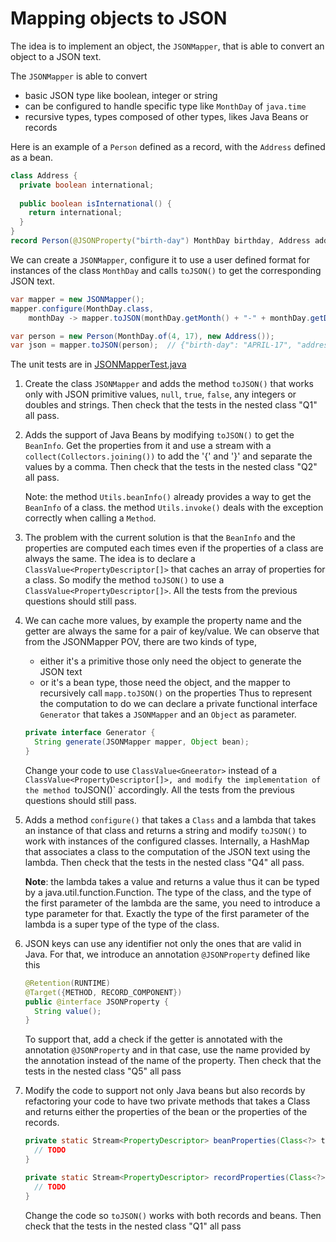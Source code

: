 # Mapping objects to JSON

The idea is to implement an object, the `JSONMapper`, that is able to convert an object to a JSON text.

The `JSONMapper` is able to convert
- basic JSON type like boolean, integer or string
- can be configured to handle specific type like `MonthDay` of `java.time`
- recursive types, types composed of other types, likes Java Beans or records 

Here is an example of a `Person` defined as a record, with the `Address` defined as a bean.

```java
class Address {
  private boolean international;
  
  public boolean isInternational() {
    return international;
  }
}
record Person(@JSONProperty("birth-day") MonthDay birthday, Address address) { }
```

We can create a `JSONMapper`, configure it to use a user defined format for instances of the class `MonthDay`
and calls `toJSON()` to get the corresponding JSON text.

```java
var mapper = new JSONMapper();
mapper.configure(MonthDay.class,
    monthDay -> mapper.toJSON(monthDay.getMonth() + "-" + monthDay.getDayOfMonth()));

var person = new Person(MonthDay.of(4, 17), new Address());
var json = mapper.toJSON(person);  // {"birth-day": "APRIL-17", "address": {"international": false}}
```

The unit tests are in [JSONMapperTest.java](src/test/java/com/github/forax/framework/mapper/JSONMapperTest.java)

1. Create the class `JSONMapper` and adds the method `toJSON()` that works only with
   JSON primitive values, `null`, `true`, `false`, any integers or doubles and strings.
   Then check that the tests in the nested class "Q1" all pass.

2. Adds the support of Java Beans by modifying `toJSON()` to get the `BeanInfo`.
   Get the properties  from it and use a stream with a `collect(Collectors.joining())`
   to add the '{' and '}' and  separate the values by a comma.
   Then check that the tests in the nested class "Q2" all pass.

   Note: the method `Utils.beanInfo()` already provides a way to get the `BeanInfo` of a class.
         the method `Utils.invoke()` deals with the exception correctly when calling a `Method`.

3. The problem with the current solution is that the `BeanInfo` and the properties are computed each times
   even if the properties of a class are always the same.
   The idea is to declare a `ClassValue<PropertyDescriptor[]>` that caches an array of properties for a class.
   So modify the method `toJSON()` to use a `ClassValue<PropertyDescriptor[]>`.
   All the tests from the previous questions should still pass.

4. We can cache more values, by example the property name and the getter are always the same for a pair of key/value.
   We can observe that from the JSONMapper POV, there are two kinds of type,
   - either it's a primitive those only need the object to generate the JSON text
   - or it's a bean type, those need the object, and the mapper to recursively call `mapp.toJSON()` on the properties
   Thus to represent the computation to do we can declare a private functional interface `Generator` that takes
   a `JSONMapper` and an `Object` as parameter.
   ```java
   private interface Generator {
     String generate(JSONMapper mapper, Object bean);
   }
   ```
   Change your code to use `ClassValue<Gneerator>` instead of a `ClassValue<PropertyDescriptor[]>,
   and modify the implementation of the method `toJSON()` accordingly.
   All the tests from the previous questions should still pass.

5. Adds a method `configure()` that takes a `Class` and a lambda that takes an instance of that class
   and returns a string and modify `toJSON()` to work with instances of the configured classes.
   Internally, a HashMap that associates a class to the computation of the JSON text using the lambda.
   Then check that the tests in the nested class "Q4" all pass.

   **Note**: the lambda takes a value and returns a value thus it can be typed by a java.util.function.Function.
   The type of the class, and the type of the first parameter of the lambda are the same,
   you need to introduce a type parameter for that. Exactly the type of the first parameter of the
   lambda is a super type of the type of the class.

6. JSON keys can use any identifier not only the ones that are valid in Java.
   For that, we introduce an annotation `@JSONProperty` defined like this
   ```java
   @Retention(RUNTIME)
   @Target({METHOD, RECORD_COMPONENT})
   public @interface JSONProperty {
     String value();
   }
   ```
   To support that, add a check if the getter is annotated with the annotation `@JSONProperty`
   and in that case, use the name provided by the annotation instead of the name of the property.
   Then check that the tests in the nested class "Q5" all pass

7. Modify the code to support not only Java beans but also records by refactoring
   your code to have two private methods  that takes a Class and returns either the properties of the bean
   or the properties of the records.
   ```java
   private static Stream<PropertyDescriptor> beanProperties(Class<?> type) {
     // TODO
   }

   private static Stream<PropertyDescriptor> recordProperties(Class<?> type) {
     // TODO
   }
   ```
   Change the code so `toJSON()` works with both records and beans.
   Then check that the tests in the nested class "Q1" all pass
